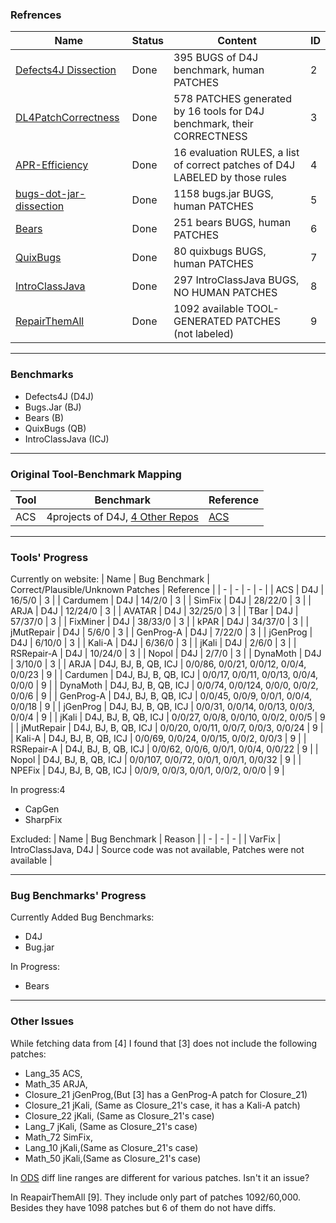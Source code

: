 ### Refrences

| Name | Status | Content | ID |
| - | - | - | - |
| [Defects4J Dissection](https://github.com/program-repair/defects4j-dissection) | Done | 395 BUGS of D4J benchmark, human PATCHES | 2 |
| [DL4PatchCorrectness](https://github.com/TruX-DTF/DL4PatchCorrectness) | Done | 578 PATCHES generated by 16 tools for D4J benchmark, their CORRECTNESS | 3 |
| [APR-Efficiency](https://github.com/TruX-DTF/APR-Efficiency) | Done | 16 evaluation RULES, a list of correct patches of D4J LABELED by those rules | 4 |
| [bugs-dot-jar-dissection](https://github.com/tdurieux/bugs-dot-jar-dissection/tree/master) | Done | 1158 bugs.jar BUGS, human PATCHES | 5 |
| [Bears](https://github.com/bears-bugs/bears-benchmark) | Done | 251 bears BUGS, human PATCHES | 6 |
| [QuixBugs](https://github.com/jkoppel/QuixBugs) | Done | 80 quixbugs BUGS, human PATCHES | 7 |
| [IntroClassJava](https://github.com/Spirals-Team/IntroClassJava) | Done | 297 IntroClassJava BUGS, NO HUMAN PATCHES | 8 |
| [RepairThemAll](https://github.com/program-repair/RepairThemAll_experiment) | Done | 1092 available TOOL-GENERATED PATCHES (not labeled) | 9 |

---

### Benchmarks
- Defects4J (D4J)
- Bugs.Jar (BJ)
- Bears (B)
- QuixBugs (QB)
- IntroClassJava (ICJ)

---

### Original Tool-Benchmark Mapping

| Tool | Benchmark | Reference |
| - | - | - |
| ACS | 4projects of D4J, [4 Other Repos](https://github.com/Adobee/ACS/tree/master/experiment/repo) | [ACS](https://github.com/Adobee/ACS) |



---

### Tools' Progress

Currently on website:
| Name | Bug Benchmark | Correct/Plausible/Unknown Patches | Reference |
| - | - | - | - |
| ACS | D4J | 16/5/0 | 3 |
| Cardumem | D4J | 14/2/0 | 3 |
| SimFix | D4J | 28/22/0 | 3 |
| ARJA | D4J | 12/24/0 | 3 |
| AVATAR | D4J | 32/25/0 | 3 |
| TBar | D4J | 57/37/0 | 3 |
| FixMiner | D4J | 38/33/0 | 3 |
| kPAR | D4J | 34/37/0 | 3 |
| jMutRepair | D4J | 5/6/0 | 3 |
| GenProg-A | D4J | 7/22/0 | 3 |
| jGenProg | D4J | 6/10/0 | 3 |
| Kali-A | D4J | 6/36/0 | 3 |
| jKali | D4J | 2/6/0 | 3 |
| RSRepair-A | D4J | 10/24/0 | 3 |
| Nopol | D4J | 2/7/0 | 3 |
| DynaMoth | D4J | 3/10/0 | 3 |
| ARJA | D4J, BJ, B, QB, ICJ | 0/0/86, 0/0/21, 0/0/12, 0/0/4, 0/0/23 | 9 |
| Cardumen | D4J, BJ, B, QB, ICJ | 0/0/17, 0/0/11, 0/0/13, 0/0/4, 0/0/0 | 9 |
| DynaMoth | D4J, BJ, B, QB, ICJ | 0/0/74, 0/0/124, 0/0/0, 0/0/2, 0/0/6 | 9 |
| GenProg-A | D4J, BJ, B, QB, ICJ | 0/0/45, 0/0/9, 0/0/1, 0/0/4, 0/0/18 | 9 |
| jGenProg | D4J, BJ, B, QB, ICJ | 0/0/31, 0/0/14, 0/0/13, 0/0/3, 0/0/4 | 9 |
| jKali | D4J, BJ, B, QB, ICJ | 0/0/27, 0/0/8, 0/0/10, 0/0/2, 0/0/5 | 9 |
| jMutRepair | D4J, BJ, B, QB, ICJ | 0/0/20, 0/0/11, 0/0/7, 0/0/3, 0/0/24 | 9 |
| Kali-A | D4J, BJ, B, QB, ICJ | 0/0/69, 0/0/24, 0/0/15, 0/0/2, 0/0/3 | 9 |
| RSRepair-A | D4J, BJ, B, QB, ICJ | 0/0/62, 0/0/6, 0/0/1, 0/0/4, 0/0/22 | 9 |
| Nopol | D4J, BJ, B, QB, ICJ | 0/0/107, 0/0/72, 0/0/1, 0/0/1, 0/0/32 | 9 |
| NPEFix | D4J, BJ, B, QB, ICJ | 0/0/9, 0/0/3, 0/0/1, 0/0/2, 0/0/0 | 9 |

In progress:4
- CapGen
- SharpFix

Excluded:
| Name | Bug Benchmark | Reason |
| - | - | - |
| VarFix | IntroClassJava, D4J | Source code was not available, Patches were not available | 

---

### Bug Benchmarks' Progress

Currently Added Bug Benchmarks:
  - D4J
  - Bug.jar
    
In Progress:
  - Bears

---

### Other Issues

While fetching data from [4] I found that [3] does not include the following patches:
- Lang_35 ACS,
- Math_35 ARJA,
- Closure_21 jGenProg,(But [3] has a GenProg-A patch for Closure_21)
- Closure_21 jKali, (Same as Closure_21's case, it has a Kali-A patch)
- Closure_22 jKali, (Same as Closure_21's case)
- Lang_7 jKali, (Same as Closure_21's case)
- Math_72 SimFix,
- Lang_10 jKali,(Same as Closure_21's case)
- Math_50 jKali,(Same as Closure_21's case)

In [ODS](https://arxiv.org/pdf/1910.12057.pdf) diff line ranges are different for various patches. Isn't it an issue?

In ReapairThemAll [9]. They include only part of patches 1092/60,000. Besides they have 1098 patches but 6 of them do not have diffs.

